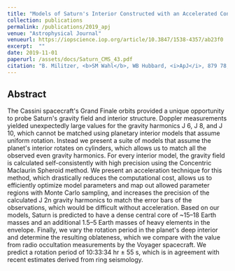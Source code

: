 ```yaml
---
title: "Models of Saturn's Interior Constructed with an Accelerated Concentric Maclaurin Spheroid Method" 
collection: publications
permalink: /publications/2019_apj
venue: "Astrophysical Journal"
venueurl: https://iopscience.iop.org/article/10.3847/1538-4357/ab23f0
excerpt:  ""
date: 2019-11-01
paperurl: /assets/docs/Saturn_CMS_43.pdf
citation: "B. Militzer, <b>SM Wahl</b>, WB Hubbard, <i>ApJ</i>, 879 78, 2019."
---
```


## Abstract
The Cassini spacecraft's Grand Finale orbits provided a unique opportunity to probe Saturn's gravity field and interior structure. Doppler measurements yielded unexpectedly large values for the gravity harmonics J 6, J 8, and J 10, which cannot be matched using planetary interior models that assume uniform rotation. Instead we present a suite of models that assume the planet's interior rotates on cylinders, which allows us to match all the observed even gravity harmonics. For every interior model, the gravity field is calculated self-consistently with high precision using the Concentric Maclaurin Spheroid method. We present an acceleration technique for this method, which drastically reduces the computational cost, allows us to efficiently optimize model parameters and map out allowed parameter regions with Monte Carlo sampling, and increases the precision of the calculated J 2n gravity harmonics to match the error bars of the observations, which would be difficult without acceleration. Based on our models, Saturn is predicted to have a dense central core of ~15–18 Earth masses and an additional 1.5–5 Earth masses of heavy elements in the envelope. Finally, we vary the rotation period in the planet's deep interior and determine the resulting oblateness, which we compare with the value from radio occultation measurements by the Voyager spacecraft. We predict a rotation period of 10:33:34 hr ± 55 s, which is in agreement with recent estimates derived from ring seismology.
